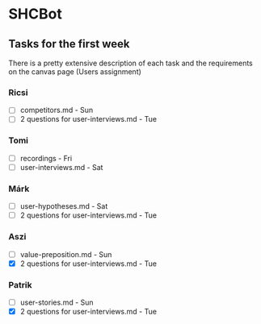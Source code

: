 # SHCBot

## Tasks for the first week

There is a pretty extensive description of each task and the requirements on the canvas page (Users assignment)

### Ricsi
- [ ] competitors.md - Sun
- [ ] 2 questions for user-interviews.md - Tue

### Tomi
- [ ] recordings - Fri
- [ ] user-interviews.md - Sat

### Márk
- [ ] user-hypotheses.md - Sat
- [ ] 2 questions for user-interviews.md - Tue

### Aszi
- [ ] value-preposition.md - Sun
- [x] 2 questions for user-interviews.md - Tue

### Patrik
- [ ] user-stories.md - Sun
- [x] 2 questions for user-interviews.md - Tue
